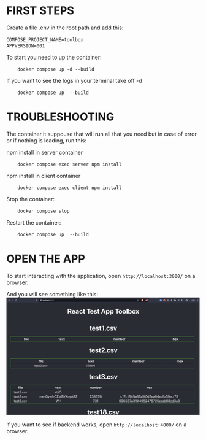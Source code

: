 # FIRST STEPS

Create a file .env in the root path and add this:
```
COMPOSE_PROJECT_NAME=toolbox
APPVERSION=001
```


To start you need to up the container: 

```
    docker compose up -d --build
```

If you want to see the logs in your terminal take off -d 

```
    docker compose up  --build
```

# TROUBLESHOOTING 

The container it suppouse that will run all that you need but in case of error or if nothing is loading, run this: 

npm install in server container 
```
    docker compose exec server npm install
```

npm install in client container 
```
    docker compose exec client npm install
```

Stop the container: 
```
    docker compose stop
```

Restart the container: 
```
    docker compose up  --build
```

# OPEN THE APP

To start interacting with the application, open `http://localhost:3000/` on a browser.


And you will see something like this: 
![](preview.png)


if you want to see if backend works, open `http://localhost:4000/` on a browser.